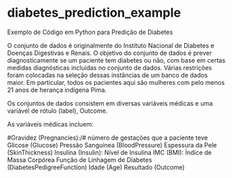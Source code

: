 # diabetes_prediction_example
Exemplo de Código em Python para Predição de Diabetes


O conjunto de dados é originalmente do Instituto Nacional de Diabetes e Doenças Digestivas e Renais. O objetivo do conjunto de dados é prever diagnosticamente se um paciente tem diabetes ou não, com base em certas medidas diagnósticas incluídas no conjunto de dados. Várias restrições foram colocadas na seleção dessas instâncias de um banco de dados maior. Em particular, todos os pacientes aqui são mulheres com pelo menos 21 anos de herança indígena Pima.

Os conjuntos de dados consistem em diversas variáveis médicas e uma variável de rótulo (label), Outcome.

As variáveis médicas incluem:

#Gravidez (Pregnancies):/# número de gestações que a paciente teve
    Glicose (Glucose)
    Pressão Sanguínea (BloodPressure)
    Espessura da Pele (SkinThickness)
    Insulina (Insulin): Nível de Insulina
    IMC (BMI): Índice de Massa Corpórea
    Função de Linhagem de Diabetes (DiabetesPedigreeFunction)
    Idade (Age)
    Resultado (Outcome)
